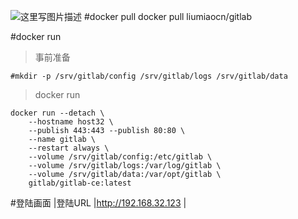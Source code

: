 
![这里写图片描述](http://img.blog.csdn.net/20160804065323615)
#docker pull
docker pull liumiaocn/gitlab

#docker run
>事前准备
```
#mkdir -p /srv/gitlab/config /srv/gitlab/logs /srv/gitlab/data
```
>docker run
```
docker run --detach \
    --hostname host32 \
    --publish 443:443 --publish 80:80 \
    --name gitlab \
    --restart always \
    --volume /srv/gitlab/config:/etc/gitlab \
    --volume /srv/gitlab/logs:/var/log/gitlab \
    --volume /srv/gitlab/data:/var/opt/gitlab \
    gitlab/gitlab-ce:latest
```

#登陆画面
|登陆URL	|http://192.168.32.123	|

